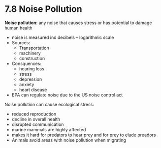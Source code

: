 # 7.8 Noise Pollution

**Noise pollution**: any noise that causes stress or has potential to damage human health

* noise is measured ind decibels – logarithmic scale
* Sources:
  * Transportation
  * machinery
  * construction
* Consquences:
  * hearing loss
  * stress
  * depression
  * anxiety
  * heart disease
* EPA can regulate noise due to the US noise control act

Noise pollution can cause ecological stress:

* reduced reproduction
* decline in overall health
* disrupted communication
* marine mammals are highly affected
* makes it hard for predators to hear prey and for prey to elude preadors
* Animals avoid areas with noise pollution when migrating

